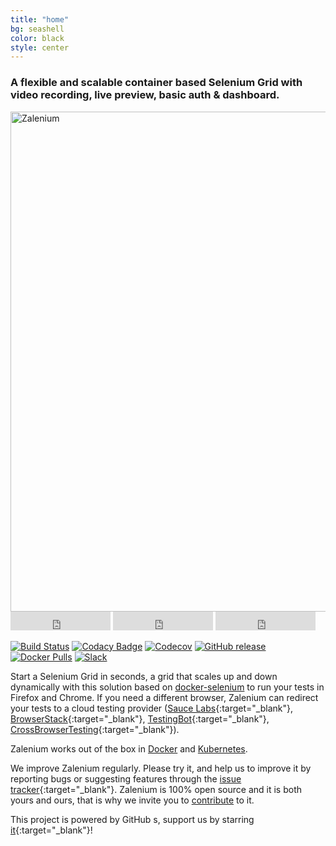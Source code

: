 ```yaml
---
title: "home"
bg: seashell
color: black
style: center
---
```

### **A flexible and scalable container based Selenium Grid with video recording, live preview, basic auth & dashboard.**

<img alt="Zalenium" src="img/logo_zalenium_wide.png" width="800">
<iframe src="https://ghbtns.com/github-btn.html?user=zalando&repo=zalenium&type=star&count=true&size=large" frameborder="0" scrolling="0" width="160px" height="30px"></iframe>
<iframe src="https://ghbtns.com/github-btn.html?user=zalando&repo=zalenium&type=fork&count=true&size=large" frameborder="0" scrolling="0" width="160px" height="30px"></iframe>
<iframe src="https://ghbtns.com/github-btn.html?user=zalando&repo=zalenium&type=watch&count=true&size=large&v=2" frameborder="0" scrolling="0" width="160px" height="30px"></iframe>

[![Build Status](https://img.shields.io/travis/zalando/zalenium.svg?style=for-the-badge)](https://travis-ci.org/zalando/zalenium)
[![Codacy Badge](https://img.shields.io/codacy/grade/c719a14f5537488b8fb95d70e27acd5f.svg?style=for-the-badge)](https://www.codacy.com/app/diemol_zalenium/zalenium?utm_content=zalando/zalenium)
[![Codecov](https://img.shields.io/codecov/c/github/zalando/zalenium.svg?style=for-the-badge)](https://codecov.io/gh/zalando/zalenium)
[![GitHub release](https://img.shields.io/github/release/zalando/zalenium.svg?style=for-the-badge)]()
[![Docker Pulls](https://img.shields.io/docker/pulls/dosel/zalenium.svg?style=for-the-badge)](https://hub.docker.com/r/dosel/zalenium/tags/)
[![Slack](https://img.shields.io/badge/chat-on%20slack-red.svg?style=for-the-badge&logo=slack)](https://seleniumhq.herokuapp.com)


Start a Selenium Grid in seconds, a grid that scales up and down dynamically with this solution based on [docker-selenium](https://github.com/elgalu/docker-selenium)
to run your tests in Firefox and Chrome. If you need a different browser, Zalenium can redirect your tests to a cloud
testing provider ([Sauce Labs](https://saucelabs.com/){:target="_blank"}, 
[BrowserStack](https://www.browserstack.com/){:target="_blank"}, [TestingBot](https://testingbot.com/){:target="_blank"}, [CrossBrowserTesting](https://crossbrowsertesting.com){:target="_blank"}). 

Zalenium works out of the box in [Docker](#docker) and [Kubernetes](#kubernetes).

We improve Zalenium regularly. Please try it, and help us to improve it by reporting bugs or suggesting features through
the [issue tracker](https://github.com/zalando/zalenium/issues){:target="_blank"}. Zalenium is 100%
open source and it is both yours and ours, that is why we invite you to [contribute](#contributing) to it.

This project is powered by GitHub <i class="fa fa-star" aria-hidden="true"></i>s, support us by starring [it](https://github.com/zalando/zalenium){:target="_blank"}!

